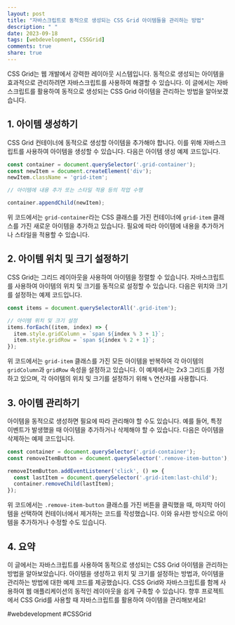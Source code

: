 ```yaml
---
layout: post
title: "자바스크립트로 동적으로 생성되는 CSS Grid 아이템들을 관리하는 방법"
description: " "
date: 2023-09-18
tags: [webdevelopment, CSSGrid]
comments: true
share: true
---
```


CSS Grid는 웹 개발에서 강력한 레이아웃 시스템입니다. 동적으로 생성되는 아이템을 효과적으로 관리하려면 자바스크립트를 사용하여 해결할 수 있습니다. 이 글에서는 자바스크립트를 활용하여 동적으로 생성되는 CSS Grid 아이템을 관리하는 방법을 알아보겠습니다.

## 1. 아이템 생성하기

CSS Grid 컨테이너에 동적으로 생성할 아이템을 추가해야 합니다. 이를 위해 자바스크립트를 사용하여 아이템을 생성할 수 있습니다. 다음은 아이템 생성 예제 코드입니다.

```javascript
const container = document.querySelector('.grid-container');
const newItem = document.createElement('div');
newItem.className = 'grid-item';

// 아이템에 내용 추가 또는 스타일 적용 등의 작업 수행

container.appendChild(newItem);
```

위 코드에서는 `grid-container`라는 CSS 클래스를 가진 컨테이너에 `grid-item` 클래스를 가진 새로운 아이템을 추가하고 있습니다. 필요에 따라 아이템에 내용을 추가하거나 스타일을 적용할 수 있습니다.

## 2. 아이템 위치 및 크기 설정하기

CSS Grid는 그리드 레이아웃을 사용하여 아이템을 정렬할 수 있습니다. 자바스크립트를 사용하여 아이템의 위치 및 크기를 동적으로 설정할 수 있습니다. 다음은 위치와 크기를 설정하는 예제 코드입니다.

```javascript
const items = document.querySelectorAll('.grid-item');

// 아이템 위치 및 크기 설정
items.forEach((item, index) => {
  item.style.gridColumn = `span ${index % 3 + 1}`;
  item.style.gridRow = `span ${index % 2 + 1}`;
});
```

위 코드에서는 `grid-item` 클래스를 가진 모든 아이템을 반복하여 각 아이템의 `gridColumn`과 `gridRow` 속성을 설정하고 있습니다. 이 예제에서는 2x3 그리드를 가정하고 있으며, 각 아이템의 위치 및 크기를 설정하기 위해 `%` 연산자를 사용합니다.

## 3. 아이템 관리하기

아이템을 동적으로 생성하면 필요에 따라 관리해야 할 수도 있습니다. 예를 들어, 특정 이벤트가 발생했을 때 아이템을 추가하거나 삭제해야 할 수 있습니다. 다음은 아이템을 삭제하는 예제 코드입니다.

```javascript
const container = document.querySelector('.grid-container');
const removeItemButton = document.querySelector('.remove-item-button');

removeItemButton.addEventListener('click', () => {
  const lastItem = document.querySelector('.grid-item:last-child');
  container.removeChild(lastItem);
});
```

위 코드에서는 `.remove-item-button` 클래스를 가진 버튼을 클릭했을 때, 마지막 아이템을 선택하여 컨테이너에서 제거하는 코드를 작성했습니다. 이와 유사한 방식으로 아이템을 추가하거나 수정할 수도 있습니다.

## 4. 요약

이 글에서는 자바스크립트를 사용하여 동적으로 생성되는 CSS Grid 아이템을 관리하는 방법을 알아보았습니다. 아이템을 생성하고 위치 및 크기를 설정하는 방법과, 아이템을 관리하는 방법에 대한 예제 코드를 제공했습니다. CSS Grid와 자바스크립트를 함께 사용하여 웹 애플리케이션의 동적인 레이아웃을 쉽게 구축할 수 있습니다. 향후 프로젝트에서 CSS Grid를 사용할 때 자바스크립트를 활용하여 아이템을 관리해보세요!

#webdevelopment #CSSGrid